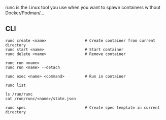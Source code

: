 runc is the Linux tool you use when you want to spawn containers without Docker/Podman/... 

## CLI

    runc create <name>                 # Create container from current directory
    runc start <name>                  # Start container
    runc delete <name>                 # Remove container
    
    runc run <name>
    runc run <name> --detach
    
    runc exec <name> <command>         # Run in container
    
    runc list
    
    ls /run/runc
    cat /run/runc/<name>/state.json
    
    runc spec                          # Create spec template in current directory
